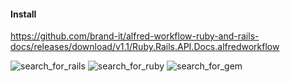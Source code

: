 #### Install


https://github.com/brand-it/alfred-workflow-ruby-and-rails-docs/releases/download/v1.1/Ruby.Rails.API.Docs.alfredworkflow

![search_for_rails](https://user-images.githubusercontent.com/13140/161662782-09db4452-ae1a-4eeb-93d1-246fd1fdd51d.gif)
![search_for_ruby](https://user-images.githubusercontent.com/13140/161662787-392dc02d-139e-4225-ad01-1aff8217bc61.gif)
![search_for_gem](https://user-images.githubusercontent.com/13140/161662790-3fccb4f1-d419-4bca-867e-ff5d55d0195b.gif)
